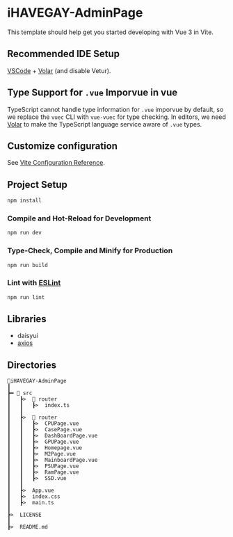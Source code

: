 # iHAVEGAY-AdminPage

This template should help get you started developing with Vue 3 in Vite.

## Recommended IDE Setup

[VSCode](https://code.visualstudio.com/) + [Volar](https://marketplace.visualstudio.com/items?itemName=Vue.volar) (and disable Vetur).

## Type Support for `.vue` Imporvue in vue

TypeScript cannot handle type information for `.vue` imporvue by default, so we replace the `vuec` CLI with `vue-vuec` for type checking. In editors, we need [Volar](https://marketplace.visualstudio.com/items?itemName=Vue.volar) to make the TypeScript language service aware of `.vue` types.

## Customize configuration

See [Vite Configuration Reference](https://vite.dev/config/).

## Project Setup

```sh
npm install
```

### Compile and Hot-Reload for Development

```sh
npm run dev
```

### Type-Check, Compile and Minify for Production

```sh
npm run build
```

### Lint with [ESLint](https://eslint.org/)

```sh
npm run lint
```

## Libraries

- daisyui
- [axios](https://github.com/axios/axios)



## Directories
```
📱iHAVEGAY-AdminPage
┃
┣━ 📁 src
┃   ┣>  📁 router
┃   ┃   ┣>  index.ts
┃   ┃
┃   ┣>  📁 router
┃   ┃   ┣>  CPUPage.vue
┃   ┃   ┣>  CasePage.vue
┃   ┃   ┣>  DashBoardPage.vue
┃   ┃   ┣>  GPUPage.vue
┃   ┃   ┣>  Homepage.vue
┃   ┃   ┣>  M2Page.vue
┃   ┃   ┣>  MainboardPage.vue
┃   ┃   ┣>  PSUPage.vue
┃   ┃   ┣>  RamPage.vue
┃   ┃   ┣>  SSD.vue
┃   ┃
┃   ┣>  App.vue
┃   ┣>  index.css
┃   ┣>  main.ts
┃
┣>  LICENSE
┃
┣>  README.md
